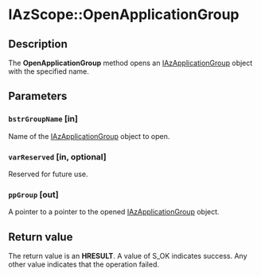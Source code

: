 # IAzScope::OpenApplicationGroup

## Description

The **OpenApplicationGroup** method opens an [IAzApplicationGroup](https://learn.microsoft.com/windows/desktop/api/azroles/nn-azroles-iazapplicationgroup) object with the specified name.

## Parameters

### `bstrGroupName` [in]

Name of the [IAzApplicationGroup](https://learn.microsoft.com/windows/desktop/api/azroles/nn-azroles-iazapplicationgroup) object to open.

### `varReserved` [in, optional]

Reserved for future use.

### `ppGroup` [out]

A pointer to a pointer to the opened [IAzApplicationGroup](https://learn.microsoft.com/windows/desktop/api/azroles/nn-azroles-iazapplicationgroup) object.

## Return value

The return value is an **HRESULT**. A value of S_OK indicates success. Any other value indicates that the operation failed.